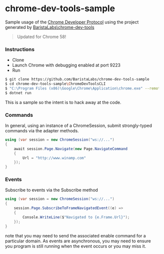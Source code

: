 # chrome-dev-tools-sample
Sample usage of the [Chrome Developer Protocol](https://developer.chrome.com/devtools/docs/debugger-protocol) using the project generated by [BaristaLabs\chrome-dev-tools](https://github.com/BaristaLabs/chrome-dev-tools)

> Updated for Chrome 58!

### Instructions

 - Clone
 - Launch Chrome with debugging enabled at port 9223
 - Run

``` bash
$ git clone https://github.com/BaristaLabs/chrome-dev-tools-sample
$ cd chrome-dev-tools-sample\ChromeDevToolsCLI
$ "C:\Program Files (x86)\Google\Chrome\Application\chrome.exe" --remote-debugging-port=9223
$ dotnet run
```

This is a sample so the intent is to hack away at the code.

### Commands

In general, using an instance of a ChromeSession, submit strongly-typed commands via the adapter methods.

``` CS
using (var session = new ChromeSession("ws://...")
{
    await session.Page.Navigate(new Page.NavigateCommand
    {
        Url = "http://www.winamp.com"
    });
}
```

### Events

Subscribe to events via the Subscribe method

``` CS
using (var session = new ChromeSession("ws://...")
{
    session.Page.SubscribeToFrameNavigatedEvent((e) =>
    {
        Console.WriteLine($"Navigated to {e.Frame.Url}");
    });
}
```

note that you may need to send the associated enable command for a particular domain.
As events are asynchronous, you may need to ensure you program is still running when the event occurs or you may miss it.
